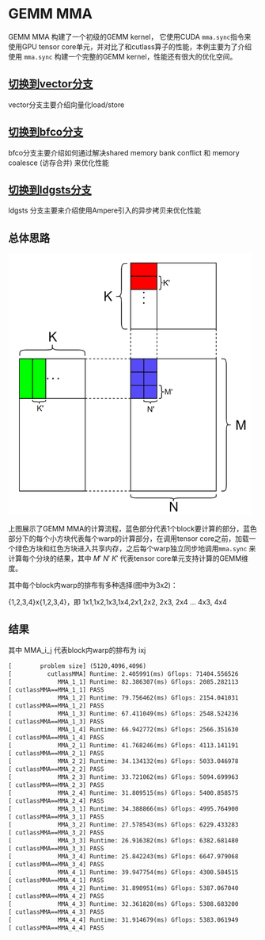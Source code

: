 # GEMM MMA

GEMM MMA 构建了一个初级的GEMM kernel， 它使用CUDA `mma.sync`指令来使用GPU tensor core单元，并对比了和cutlass算子的性能，本例主要为了介绍使用 `mma.sync` 构建一个完整的GEMM kernel，性能还有很大的优化空间。

## [切换到vector分支](https://github.com/gty111/GEMM_MMA/tree/vector)

vector分支主要介绍向量化load/store

## [切换到bfco分支](https://github.com/gty111/GEMM_MMA/tree/bfco)

bfco分支主要介绍如何通过解决shared memory bank conflict 和 memory coalesce (访存合并) 来优化性能

## [切换到ldgsts分支](https://github.com/gty111/GEMM_MMA/tree/ldgsts)

ldgsts 分支主要来介绍使用Ampere引入的异步拷贝来优化性能

## 总体思路

<img src="pic/gemm_mma.png" title="" alt="" width="491">
 

上图展示了GEMM MMA的计算流程，蓝色部分代表1个block要计算的部分，蓝色部分下的每个小方块代表每个warp的计算部分，在调用tensor core之前，加载一个绿色方块和红色方块进入共享内存，之后每个warp独立同步地调用`mma.sync` 来计算每个分块的结果，其中 $M'$ $N'$ $K'$ 代表tensor core单元支持计算的GEMM维度。



其中每个block内warp的排布有多种选择(图中为3x2)：

{1,2,3,4}x{1,2,3,4}，即 1x1,1x2,1x3,1x4,2x1,2x2, 2x3, 2x4 ... 4x3, 4x4



## 结果

其中 MMA_i_j 代表block内warp的排布为 ixj

```
[        problem size] (5120,4096,4096)
[          cutlassMMA] Runtime: 2.405991(ms) Gflops: 71404.556526
[             MMA_1_1] Runtime: 82.386307(ms) Gflops: 2085.282113
[ cutlassMMA==MMA_1_1] PASS
[             MMA_1_2] Runtime: 79.756462(ms) Gflops: 2154.041031
[ cutlassMMA==MMA_1_2] PASS
[             MMA_1_3] Runtime: 67.411049(ms) Gflops: 2548.524236
[ cutlassMMA==MMA_1_3] PASS
[             MMA_1_4] Runtime: 66.942772(ms) Gflops: 2566.351630
[ cutlassMMA==MMA_1_4] PASS
[             MMA_2_1] Runtime: 41.768246(ms) Gflops: 4113.141191
[ cutlassMMA==MMA_2_1] PASS
[             MMA_2_2] Runtime: 34.134132(ms) Gflops: 5033.046978
[ cutlassMMA==MMA_2_2] PASS
[             MMA_2_3] Runtime: 33.721062(ms) Gflops: 5094.699963
[ cutlassMMA==MMA_2_3] PASS
[             MMA_2_4] Runtime: 31.809515(ms) Gflops: 5400.858575
[ cutlassMMA==MMA_2_4] PASS
[             MMA_3_1] Runtime: 34.388866(ms) Gflops: 4995.764900
[ cutlassMMA==MMA_3_1] PASS
[             MMA_3_2] Runtime: 27.578543(ms) Gflops: 6229.433283
[ cutlassMMA==MMA_3_2] PASS
[             MMA_3_3] Runtime: 26.916382(ms) Gflops: 6382.681480
[ cutlassMMA==MMA_3_3] PASS
[             MMA_3_4] Runtime: 25.842243(ms) Gflops: 6647.979068
[ cutlassMMA==MMA_3_4] PASS
[             MMA_4_1] Runtime: 39.947754(ms) Gflops: 4300.584515
[ cutlassMMA==MMA_4_1] PASS
[             MMA_4_2] Runtime: 31.890951(ms) Gflops: 5387.067040
[ cutlassMMA==MMA_4_2] PASS
[             MMA_4_3] Runtime: 32.361828(ms) Gflops: 5308.683200
[ cutlassMMA==MMA_4_3] PASS
[             MMA_4_4] Runtime: 31.914679(ms) Gflops: 5383.061949
[ cutlassMMA==MMA_4_4] PASS
```


